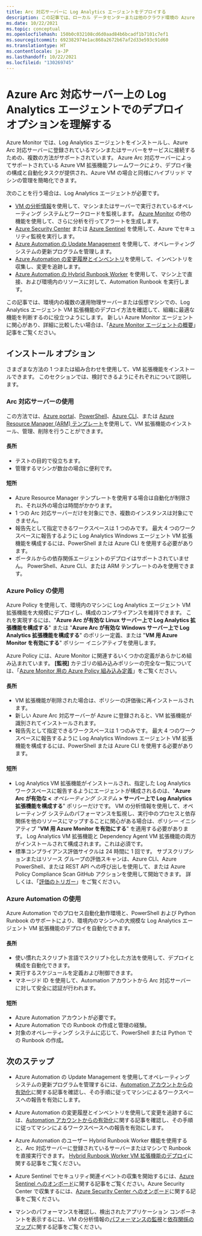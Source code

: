 ```yaml
---
title: Arc 対応サーバーに Log Analytics エージェントをデプロイする
description: この記事では、ローカル データセンターまたは他のクラウド環境の Azure Arc 対応サーバーに登録されている Windows および Linux ベースのマシンに Log Analytics エージェントをデプロイするさまざまな方法について説明します。
ms.date: 10/22/2021
ms.topic: conceptual
ms.openlocfilehash: 150b0c032108cd6d0aad84b6bcadf1b7101c7ef1
ms.sourcegitcommit: 692382974e1ac868a2672b67af2d33e593c91d60
ms.translationtype: HT
ms.contentlocale: ja-JP
ms.lasthandoff: 10/22/2021
ms.locfileid: "130269745"
---
```

# <a name="understand-deployment-options-for-the-log-analytics-agent-on-azure-arc-enabled-servers"></a>Azure Arc 対応サーバー上の Log Analytics エージェントでのデプロイ オプションを理解する

Azure Monitor では、Log Analytics エージェントをインストールし、Azure Arc 対応サーバーに登録されているマシンまたはサーバーをサービスに接続するための、複数の方法がサポートされています。 Azure Arc 対応サーバーによってサポートされている Azure VM 拡張機能フレームワークにより、デプロイ後の構成と自動化タスクが提供され、Azure VM の場合と同様にハイブリッド マシンの管理を簡略化できます。

次のことを行う場合は、Log Analytics エージェントが必要です。

* [VM の分析情報](../../azure-monitor/vm/vminsights-overview.md)を使用して、マシンまたはサーバーで実行されているオペレーティング システムとワークロードを監視します。 [Azure Monitor](../../azure-monitor/overview.md) の他の機能を使用して、さらに分析を行ってアラートを生成します。
* [Azure Security Center](../../security-center/security-center-introduction.md) または [Azure Sentinel](../../sentinel/overview.md) を使用して、Azure でセキュリティ監視を実行します。
* [Azure Automation の Update Management](../../automation/update-management/overview.md) を使用して、オペレーティング システムの更新プログラムを管理します。
* [Azure Automation の変更履歴とインベントリ](../../automation/change-tracking/overview.md)を使用して、インベントリを収集し、変更を追跡します。
* [Azure Automation の Hybrid Runbook Worker](../../automation/automation-hybrid-runbook-worker.md) を使用して、マシン上で直接、および環境内のリソースに対して、Automation Runbook を実行します。

この記事では、環境内の複数の運用物理サーバーまたは仮想マシンでの、Log Analytics エージェント VM 拡張機能のデプロイ方法を確認して、組織に最適な機能を判断するのに役立つようにします。 新しい Azure Monitor エージェントに関心があり、詳細に比較したい場合は、「[Azure Monitor エージェントの概要](../../azure-monitor//agents/agents-overview.md)」記事をご覧ください。  

## <a name="installation-options"></a>インストール オプション

さまざまな方法の 1 つまたは組み合わせを使用して、VM 拡張機能をインストールできます。 このセクションでは、検討できるようにそれぞれについて説明します。

### <a name="using-arc-enabled-servers"></a>Arc 対応サーバーの使用

この方法では、[Azure portal](manage-vm-extensions-portal.md)、[PowerShell](manage-vm-extensions-powershell.md)、[Azure CLI](manage-vm-extensions-cli.md)、または [Azure Resource Manager (ARM) テンプレート](manage-vm-extensions-template.md)を使用して、VM 拡張機能のインストール、管理、削除を行うことができます。

#### <a name="advantages"></a>長所

* テストの目的で役立ちます。
* 管理するマシンが数台の場合に便利です。

#### <a name="disadvantages"></a>短所

* Azure Resource Manager テンプレートを使用する場合は自動化が制限され、それ以外の場合は時間がかかります。
* 1 つの Arc 対応サーバーだけを対象にでき、複数のインスタンスは対象にできません。
* 報告先として指定できるワークスペースは 1 つのみです。 最大 4 つのワークスペースに報告するように Log Analytics Windows エージェント VM 拡張機能を構成するには、PowerShell または Azure CLI を使用する必要があります。
* ポータルからの依存関係エージェントのデプロイはサポートされていません。 PowerShell、Azure CLI、または ARM テンプレートのみを使用できます。

### <a name="using-azure-policy"></a>Azure Policy の使用

Azure Policy を使用して、環境内のマシンに Log Analytics エージェント VM 拡張機能を大規模にデプロイし、構成のコンプライアンスを維持できます。 これを実現するには、"**Azure Arc が有効な Linux サーバー上で Log Analytics 拡張機能を構成する**" または "**Azure Arc が有効な Windows サーバー上で Log Analytics 拡張機能を構成する**" のポリシー定義、または "**VM 用 Azure Monitor を有効にする**" ポリシー イニシアティブを使用します。

Azure Policy には、Azure Monitor に関連するいくつかの定義があらかじめ組み込まれています。 **[監視]** カテゴリの組み込みポリシーの完全な一覧については、「[Azure Monitor 用の Azure Policy 組み込み定義](../../azure-monitor/policy-reference.md)」をご覧ください。

#### <a name="advantages"></a>長所

* VM 拡張機能が削除された場合は、ポリシーの評価後に再インストールされます。
* 新しい Azure Arc 対応サーバーが Azure に登録されると、VM 拡張機能が識別されてインストールされます。
* 報告先として指定できるワークスペースは 1 つのみです。 最大 4 つのワークスペースに報告するように Log Analytics Windows エージェント VM 拡張機能を構成するには、PowerShell または Azure CLI を使用する必要があります。

#### <a name="disadvantages"></a>短所

* Log Analytics VM 拡張機能がインストールされ、指定した Log Analytics ワークスペースに報告するようにエージェントが構成されるのは、"**Azure Arc が有効な <** *オペレーティング システム* **> サーバー上で Log Analytics 拡張機能を構成する**" ポリシーだけです。 VM の分析情報を使用して、オペレーティング システムのパフォーマンスを監視し、実行中のプロセスと依存関係を他のリソースにマップすることに関心がある場合は、ポリシー イニシアティブ "**VM 用 Azure Monitor を有効にする**" を適用する必要があります。 Log Analytics VM 拡張機能と Dependency Agent VM 拡張機能の両方がインストールされて構成されます。これは必須です。
* 標準コンプライアンス評価サイクルは 24 時間に 1 回です。 サブスクリプションまたはリソース グループの評価スキャンは、Azure CLI、Azure PowerShell、または REST API への呼び出しを使用して、または Azure Policy Compliance Scan GitHub アクションを使用して開始できます。 詳しくは、「[評価のトリガー](../../governance/policy/how-to/get-compliance-data.md#evaluation-triggers)」をご覧ください。

### <a name="using-azure-automation"></a>Azure Automation の使用

Azure Automation でのプロセス自動化動作環境と、PowerShell および Python Runbook のサポートにより、環境内のマシンへの大規模な Log Analytics エージェント VM 拡張機能のデプロイを自動化できます。

#### <a name="advantages"></a>長所

* 使い慣れたスクリプト言語でスクリプト化した方法を使用して、デプロイと構成を自動化できます。
* 実行するスケジュールを定義および制御できます。
* マネージド ID を使用して、Automation アカウントから Arc 対応サーバーに対して安全に認証が行われます。

#### <a name="disadvantages"></a>短所

* Azure Automation アカウントが必要です。
* Azure Automation での Runbook の作成と管理の経験。
* 対象のオペレーティング システムに応じて、PowerShell または Python での Runbook の作成。

## <a name="next-steps"></a>次のステップ

* Azure Automation の Update Management を使用してオペレーティング システムの更新プログラムを管理するには、[Automation アカウントからの有効化](../../automation/update-management/enable-from-automation-account.md)に関する記事を確認し、その手順に従ってマシンによるワークスペースへの報告を有効にします。

* Azure Automation の変更履歴とインベントリを使用して変更を追跡するには、[Automation アカウントからの有効化](../../automation/change-tracking/enable-from-automation-account.md)に関する記事を確認し、その手順に従ってマシンによるワークスペースへの報告を有効にします。

* Azure Automation のユーザー Hybrid Runbook Worker 機能を使用すると、Arc 対応サーバーに登録されているサーバーまたはマシンで Runbook を直接実行できます。 [Hybrid Runbook Worker VM 拡張機能のデプロイ](../../automation/extension-based-hybrid-runbook-worker-install.md)に関する記事をご覧ください。

* Azure Sentinel でセキュリティ関連イベントの収集を開始するには、[Azure Sentinel へのオンボード](scenario-onboard-azure-sentinel.md)に関する記事をご覧ください。Azure Security Center で収集するには、[Azure Security Center へのオンボード](../../security-center/quickstart-onboard-machines.md)に関する記事をご覧ください。

* マシンのパフォーマンスを確認し、検出されたアプリケーション コンポーネントを表示するには、VM の分析情報の[パフォーマンスの監視](../../azure-monitor/vm/vminsights-performance.md)と[依存関係のマップ](../../azure-monitor/vm/vminsights-maps.md)に関する記事をご覧ください。